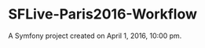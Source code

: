 SFLive-Paris2016-Workflow
=========================

A Symfony project created on April 1, 2016, 10:00 pm.
